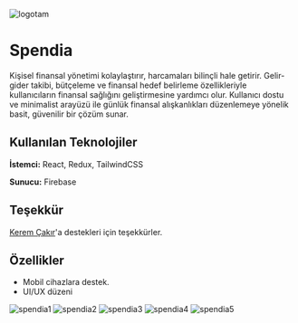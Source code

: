 ![logotam](https://github.com/user-attachments/assets/53000f45-5c19-4610-a539-5eb8d2a6c1a6)

# Spendia

Kişisel finansal yönetimi kolaylaştırır, harcamaları bilinçli hale getirir. Gelir-gider takibi, bütçeleme ve finansal hedef belirleme özellikleriyle kullanıcıların finansal sağlığını geliştirmesine yardımcı olur. Kullanıcı dostu ve minimalist arayüzü ile günlük finansal alışkanlıkları düzenlemeye yönelik basit, güvenilir bir çözüm sunar.



## Kullanılan Teknolojiler

**İstemci:** React, Redux, TailwindCSS

**Sunucu:** Firebase

## Teşekkür
<a href="https://www.instagram.com/ckrcreativecom/">Kerem Çakır</a>'a destekleri için teşekkürler.

  
## Özellikler

- Mobil cihazlara destek.
- UI/UX düzeni

![spendia1](https://github.com/user-attachments/assets/4f215289-f6f7-4456-8f02-00d5e23fd1e2)
![spendia2](https://github.com/user-attachments/assets/298b2bea-61f7-495f-bf37-bb3e240675d2)
![spendia3](https://github.com/user-attachments/assets/2fbebf8c-9632-49c6-a24a-3479fe1d24b4)
![spendia4](https://github.com/user-attachments/assets/308ded25-3d1e-49c0-9308-fd0dd6f07702)
![spendia5](https://github.com/user-attachments/assets/ff65806b-e3e2-40ce-a8b7-059683a1fa4e)
